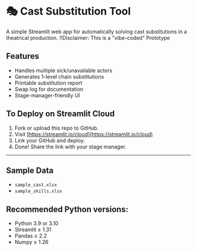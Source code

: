 # 🎭 Cast Substitution Tool

A simple Streamlit web app for automatically solving cast substitutions in a theatrical production.
!!Disclaimer: This is a "vibe-coded" Prototype

## Features
- Handles multiple sick/unavailable actors
- Generates 1-level chain substitutions
- Printable substitution report
- Swap log for documentation
- Stage-manager-friendly UI

## To Deploy on Streamlit Cloud
1. Fork or upload this repo to GitHub.
2. Visit [https://streamlit.io/cloud](https://streamlit.io/cloud)
3. Link your GitHub and deploy.
4. Done! Share the link with your stage manager.

---

## Sample Data
- `sample_cast.xlsx`
- `sample_skills.xlsx`

## Recommended Python versions:
- Python 3.9 or 3.10
- Streamlit ≥ 1.31
- Pandas ≥ 2.2
- Numpy ≥ 1.26
